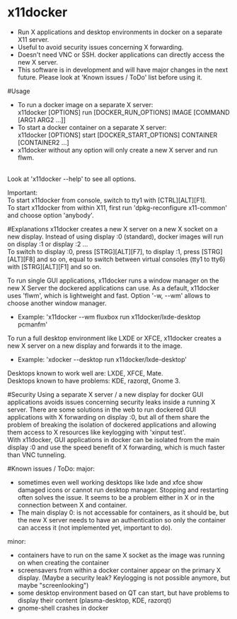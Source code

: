 # x11docker
 - Run X applications and desktop environments in docker on a separate X11 server.<br>
 - Useful to avoid security issues concerning X forwarding.<br>
 - Doesn't need VNC or SSH. docker applications can directly access the new X server.<br>
 - This software is in development and will have major changes in the next future. Please look at 'Known issues / ToDo' list before using it.

#Usage
 - To run a docker image on a separate X server:<br>
   x11docker [OPTIONS] run [DOCKER_RUN_OPTIONS] IMAGE [COMMAND [ARG1 ARG2 ...]]<br>
 - To start a docker container on a separate X server:<br>
   x11docker [OPTIONS] start [DOCKER_START_OPTIONS] CONTAINER [CONTAINER2 ...]<br>
 - x11docker without any option will only create a new X server and run flwm.<br>
<br>
Look at 'x11docker --help' to see all options.<br>

Important:<br>
To start x11docker from console, switch to tty1 with [CTRL][ALT][F1].<br>
To start x11docker from within X11, first run 'dpkg-reconfigure x11-common'
and choose option 'anybody'.

#Explanations
x11docker creates a new X server on a new X socket on a new display. Instead of using
display :0 (standard), docker images will run on display :1 or display :2 ...<br>
To switch to display :0, press [STRG][ALT][F7], to display :1, press [STRG][ALT][F8] and so on, 
equal to switch between virtual consoles (tty1 to tty6) with [STRG][ALT][F1] and so on.

To run single GUI applications, x11docker runs a window manager on the new X Server the dockered
applications can use. As a default, x11docker uses 'flwm', which is lightweight and fast. 
Option '-w, --wm' allows to choose another window manager. 
 - Example: 'x11docker --wm fluxbox run x11docker/lxde-desktop pcmanfm'

To run a full desktop environment like LXDE or XFCE, x11docker creates a new X server on a new display
and forwards it to the image. 
 - Example: 'xdocker --desktop run x11docker/lxde-desktop'<br>

Desktops known to work well are: LXDE, XFCE, Mate.<br>
Desktops known to have problems: KDE, razorqt, Gnome 3.<br>

#Security
Using a separate X server / a new display for docker GUI applications avoids issues concerning 
security leaks inside a running X server. There are some solutions in the web to run dockered GUI 
applications with X forwarding on display :0, but all of them share the problem of breaking the isolation
of dockered applications and allowing them access to X resources like keylogging with 'xinput test'.<br>
With x11docker, GUI applications in docker can be isolated from the main display :0 and use the speed benefit
of X forwarding, which is much faster than VNC tunneling.
<br>

#Known issues / ToDo:
major:
 - sometimes even well working desktops like lxde and xfce show damaged icons or cannot run desktop manager. Stopping and restarting often solves the issue. It seems to be a problem either in X or in the connection between X and container.
 - The main display 0: is not accessable for containers, as it should be, but the new X server needs to have an authentication so only the container can access it (not implemented yet, important to do).<br>

minor:<br> 
 - containers have to run on the same X socket as the image was running on when creating the container
 - screensavers from within a docker container appear on the primary X display. (Maybe a security leak? Keylogging is not possible anymore, but maybe "screenlooking")
 - some desktop environment based on QT can start, but have problems to display their content (plasma-desktop, KDE, razorqt)
 - gnome-shell crashes in docker

